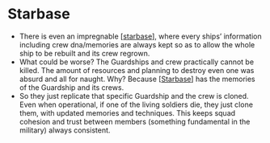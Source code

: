 # Starbase

- There is even an impregnable [[starbase]], where every ships’ information including crew dna/memories are always kept so as to allow the whole ship to be rebuilt and its crew regrown.
- What could be worse? The Guardships and crew practically cannot be killed. The amount of resources and planning to destroy even one was absurd and all for naught. Why? Because [[Starbase]] has the memories of the Guardship and its crews.
- So they just replicate that specific Guardship and the crew is cloned. Even when operational, if one of the living soldiers die, they just clone them, with updated memories and techniques.
This keeps squad cohesion and trust between members (something fundamental in the military) always consistent.

[//begin]: # "Autogenerated link references for markdown compatibility"
[Starbase]: starbase.md "Starbase"
[//end]: # "Autogenerated link references"